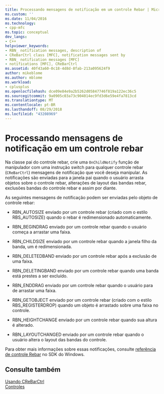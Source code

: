 ```yaml
---
title: Processando mensagens de notificação em um controle Rebar | Microsoft Docs
ms.custom: ''
ms.date: 11/04/2016
ms.technology:
- cpp-mfc
ms.topic: conceptual
dev_langs:
- C++
helpviewer_keywords:
- RBN_ notification messages, description of
- CReBarCtrl class [MFC], notification messages sent by
- RBN_ notification messages [MFC]
- notifications [MFC], CReBarCtrl
ms.assetid: 40f43a60-0c18-4d8d-8fab-213a095624f9
author: mikeblome
ms.author: mblome
ms.workload:
- cplusplus
ms.openlocfilehash: dce09e84e9a2b5262d05847746f819a122ec36c5
ms.sourcegitcommit: 9a0905c03a73c904014ec9fd3d6e59e4fa7813cd
ms.translationtype: MT
ms.contentlocale: pt-BR
ms.lasthandoff: 08/29/2018
ms.locfileid: "43208969"
---
```

# <a name="processing-notification-messages-in-a-rebar-control"></a>Processando mensagens de notificação em um controle rebar
Na classe pai do controle rebar, crie uma `OnChildNotify` função de manipulador com uma instrução switch para qualquer controle rebar (`CReBarCtrl`) mensagens de notificação que você deseja manipular. As notificações são enviadas para a janela pai quando o usuário arrasta objetos sobre o controle rebar, alterações de layout das bandas rebar, exclusões bandas do controle rebar e assim por diante.  
  
 As seguintes mensagens de notificação podem ser enviadas pelo objeto de controle rebar:  
  
-   RBN_AUTOSIZE enviado por um controle rebar (criado com o estilo RBS_AUTOSIZE) quando o rebar é redimensionado automaticamente.  
  
-   RBN_BEGINDRAG enviado por um controle rebar quando o usuário começa a arrastar uma faixa.  
  
-   RBN_CHILDSIZE enviado por um controle rebar quando a janela filho da banda, um é redimensionada.  
  
-   RBN_DELETEDBAND enviado por um controle rebar após a exclusão de uma faixa.  
  
-   RBN_DELETINGBAND enviado por um controle rebar quando uma banda está prestes a ser excluído.  
  
-   RBN_ENDDRAG enviado por um controle rebar quando o usuário para de arrastar uma faixa.  
  
-   RBN_GETOBJECT enviado por um controle rebar (criado com o estilo RBS_REGISTERDROP) quando um objeto é arrastado sobre uma faixa no controle.  
  
-   RBN_HEIGHTCHANGE enviado por um controle rebar quando sua altura é alterado.  
  
-   RBN_LAYOUTCHANGED enviado por um controle rebar quando o usuário altera o layout das bandas do controle.  
  
 Para obter mais informações sobre essas notificações, consulte [referência de controle Rebar](https://msdn.microsoft.com/library/windows/desktop/bb774375) no SDK do Windows.  
  
## <a name="see-also"></a>Consulte também  
 [Usando CReBarCtrl](../mfc/using-crebarctrl.md)   
 [Controles](../mfc/controls-mfc.md)

